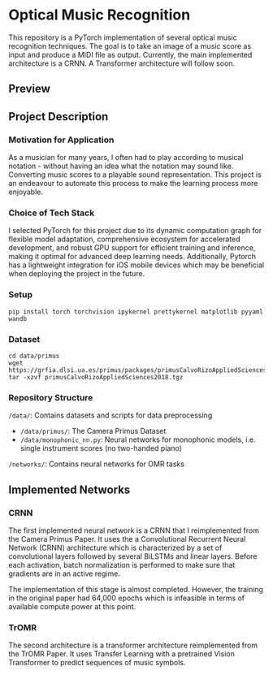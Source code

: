# Optical Music Recognition

This repository is a PyTorch implementation of several optical music recognition techniques. The goal is to take an image of a music score as input and produce a MIDI file as output. Currently, the main implemented architecture is a CRNN. A Transformer architecture will follow soon.

## Preview 

## Project Description

### Motivation for Application
As a musician for many years, I often had to play according to musical notation - without having an idea what the notation may sound like. Converting music scores to a playable sound representation. This project is an endeavour to automate this process to make the learning process more enjoyable.

### Choice of Tech Stack
I selected PyTorch for this project due to its dynamic computation graph for flexible model adaptation, comprehensive ecosystem for accelerated development, and robust GPU support for efficient training and inference, making it optimal for advanced deep learning needs. Additionally, Pytorch has a lightweight integration for iOS mobile devices which may be beneficial when deploying the project in the future. 

### Setup
```
pip install torch torchvision ipykernel prettykernel matplotlib pyyaml wandb
```

### Dataset
```
cd data/primus
wget https://grfia.dlsi.ua.es/primus/packages/primusCalvoRizoAppliedSciences2018.tgz
tar -xzvf primusCalvoRizoAppliedSciences2018.tgz
```


### Repository Structure
`/data/`: Contains datasets and scripts for data preprocessing
- `/data/primus/`: The Camera Primus Dataset
- `/data/monophonic_nn.py`: Neural networks for monophonic models, i.e. single instrument scores (no two-handed piano)

`/networks/`: Contains neural networks for OMR tasks

## Implemented Networks
### CRNN
The first implemented neural network is a CRNN that I reimplemented from the Camera Primus Paper. It uses the a Convolutional Recurrent Neural Network (CRNN) architecture which is characterized by a set of convolutional layers followed by several BiLSTMs and linear layers. Before each activation, batch normalization is performed to make sure that gradients are in an active regime. 

The implementation of this stage is almost completed. However, the training in the original paper had 64,000 epochs which is infeasible in terms of available compute power at this point.

### TrOMR
The second architecture is a transformer architecture reimplemented from the TrOMR Paper. It uses Transfer Learning with a pretrained Vision Transformer to predict sequences of music symbols.

